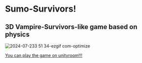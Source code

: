# Sumo-Survivors!
## 3D Vampire-Survivors-like game based on physics

![2024-07-233 51 34-ezgif com-optimize](https://github.com/user-attachments/assets/27b95236-76f0-462e-b915-1fd295fe6e52)


[You can play the game on unityroom!!!](https://unityroom.com/games/sumo_survivors)
